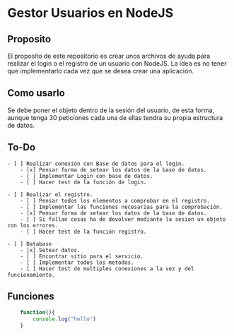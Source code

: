 # Gestor Usuarios en NodeJS
## Proposito
El proposito de este repositorio es crear unos archivos de ayuda para realizar el login o el registro de un usuario con NodeJS. La idea es no tener que implementarlo cada vez que se desea crear una aplicación.

## Como usarlo
Se debe poner el objeto dentro de la sesión del usuario, de esta forma, aunque tenga 30 peticiones cada una de ellas tendra su propia estructura de datos.

## To-Do
    - [ ] Realizar conexión con Base de datos para el login.
        - [x] Pensar forma de setear los datos de la base de datos.
        - [ ] Implementar Login con base de datos.
        - [ ] Hacer test de la función de login.

    - [ ] Realizar el registro.
        - [ ] Pensar todos los elementos a comprobar en el registro.
        - [ ] Implementar las funciones necesarias para la comprobación.
        - [x] Pensar forma de setear los datos de la base de datos.
        - [ ] Si fallan cosas ha de devolver mediante la sesion un objeto con los errores.
        - [ ] Hacer test de la función registro.
    
    - [ ] Database
        - [x] Setear datos.
        - [ ] Encontrar sitio para el servicio.
        - [ ] Implementar todos los metodos.
        - [ ] Hacer test de multiples conexiones a la vez y del funcionamiento.

## Funciones
```javascript
    function(){
        console.log("hello")
    }
```